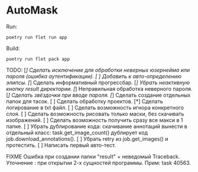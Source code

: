 # AutoMask

Run:
```
poetry run flet run app
```
Build:
```
poetry run flet pack app
```

TODO:
[*] Сделать исключение для обработки неверных юзернейма или пароля (ошибка аутентификации).
[ ] Добавить к авто-определению элипсы.
[*] Сделать информативный прогрессбар.
[*] Убрать неактивную кнопку result директории.
[*] Неправильная обработка неверного пароля.
[*] Сделать звёздочки при вводе пароля.
[*] Сделать создание отдельных папок для тасок.
[ ] Сделать обработку проектов.
[*] Сделать логирование в txt файл.
[ ] Сделать возможность игнора конкретного слоя.
[ ] Сделать возможность рисовать только маски, без скачивать изображений.
[ ] Сделать возможность получить сразу все макси в 1 папке.
[ ] Убрать дублирование кода: скачивание аннотаций вынести в отдельный класс: task.get_image_count() дублирует код job.download_annotations().
[ ] Убрать retry из job.get_images() и протестить.
[ ] Написать первый авто-тест.

FIXME Ошибка при создании папки "result" + неведомый Traceback. Уточнение : при открытии 2-х сущностей программы. Прим: task 40563.
